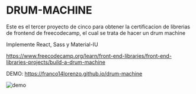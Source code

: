 # DRUM-MACHINE

Este es el tercer proyecto de cinco para obtener la certificacion de librerias de frontend de freecodecamp, el cual se trata de hacer un drum machine

Implemente React, Sass y Material-IU

https://www.freecodecamp.org/learn/front-end-libraries/front-end-libraries-projects/build-a-drum-machine

DEMO: https://franco14lorenzo.github.io/drum-machine

![demo](https://i.ibb.co/fpjMG7T/demo.png)
